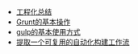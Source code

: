 
- [工程化总结](https://www.jianshu.com/p/313b1b92197f)
- [Grunt的基本操作](https://www.jianshu.com/p/fbdf0f035d5c)
- [gulp的基本使用方式](https://juejin.cn/post/6898515639036542984)
- [提取一个可复用的自动化构建工作流](https://juejin.cn/post/6899319679299354631)
